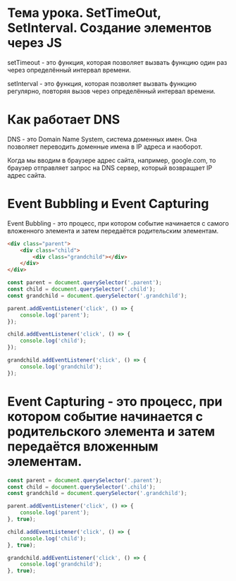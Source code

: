 # Тема урока. SetTimeOut, SetInterval. Создание элементов через JS

setTimeout - это функция, которая позволяет вызвать функцию один раз через определённый интервал времени.

setInterval - это функция, которая позволяет вызвать функцию регулярно, повторяя вызов через определённый интервал времени.


# Как работает DNS

DNS - это Domain Name System, система доменных имен. Она позволяет переводить доменные имена в IP адреса и наоборот.

Когда мы вводим в браузере адрес сайта, например, google.com, то браузер отправляет запрос на DNS сервер, который возвращает IP адрес сайта.


# Event Bubbling и Event Capturing 

Event Bubbling - это процесс, при котором событие начинается с самого вложенного элемента и затем передаётся родительским элементам.

```html
<div class="parent">
    <div class="child">
        <div class="grandchild"></div>
    </div>
</div>
```

```javascript
const parent = document.querySelector('.parent');
const child = document.querySelector('.child');
const grandchild = document.querySelector('.grandchild');

parent.addEventListener('click', () => {
    console.log('parent');
});

child.addEventListener('click', () => {
    console.log('child');
});

grandchild.addEventListener('click', () => {
    console.log('grandchild');
});
```

# Event Capturing - это процесс, при котором событие начинается с родительского элемента и затем передаётся вложенным элементам.

```javascript
const parent = document.querySelector('.parent');
const child = document.querySelector('.child');
const grandchild = document.querySelector('.grandchild');

parent.addEventListener('click', () => {
    console.log('parent');
}, true);

child.addEventListener('click', () => {
    console.log('child');
}, true);

grandchild.addEventListener('click', () => {
    console.log('grandchild');
}, true);
``` 




